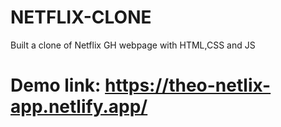 # NETFLIX-CLONE
Built a clone of Netflix GH webpage with HTML,CSS and JS

# Demo link: https://theo-netlix-app.netlify.app/
